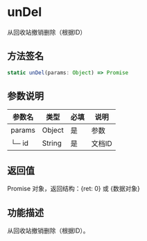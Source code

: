 # unDel

从回收站撤销删除（根据ID）

## 方法签名
```typescript
static unDel(params: Object) => Promise
```

## 参数说明
| 参数名 | 类型 | 必填 | 说明 |
|--------|------|------|------|
| params | Object | 是 | 参数 |
| └─ id | String | 是 | 文档ID |

## 返回值
Promise 对象，返回结构：{ret: 0} 或 {数据对象}

## 功能描述
从回收站撤销删除（根据ID）。 